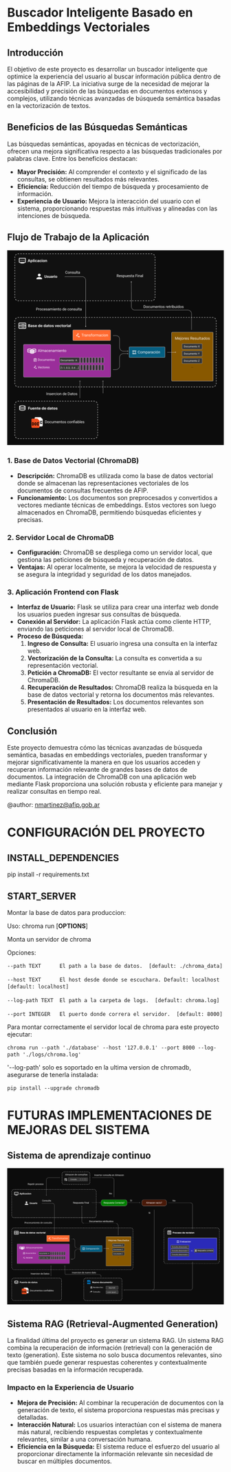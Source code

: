 # Buscador Inteligente Basado en Embeddings Vectoriales

## Introducción

El objetivo de este proyecto es desarrollar un buscador inteligente que optimice la experiencia del usuario al buscar información pública dentro de las páginas de la AFIP. La iniciativa surge de la necesidad de mejorar la accesibilidad y precisión de las búsquedas en documentos extensos y complejos, utilizando técnicas avanzadas de búsqueda semántica basadas en la vectorización de textos.

## Beneficios de las Búsquedas Semánticas

Las búsquedas semánticas, apoyadas en técnicas de vectorización, ofrecen una mejora significativa respecto a las búsquedas tradicionales por palabras clave. Entre los beneficios destacan:
- **Mayor Precisión:** Al comprender el contexto y el significado de las consultas, se obtienen resultados más relevantes.
- **Eficiencia:** Reducción del tiempo de búsqueda y procesamiento de información.
- **Experiencia de Usuario:** Mejora la interacción del usuario con el sistema, proporcionando respuestas más intuitivas y alineadas con las intenciones de búsqueda.

## Flujo de Trabajo de la Aplicación

![Imagen del flujo de trabajo de la aplicacion](https://github.com/neekoh15/chromadb_app/blob/main/CHROMADB_APP/diagrama.png)

### 1. Base de Datos Vectorial (ChromaDB)
   - **Descripción:** ChromaDB es utilizada como la base de datos vectorial donde se almacenan las representaciones vectoriales de los documentos de consultas frecuentes de AFIP.
   - **Funcionamiento:** Los documentos son preprocesados y convertidos a vectores mediante técnicas de embeddings. Estos vectores son luego almacenados en ChromaDB, permitiendo búsquedas eficientes y precisas.

### 2. Servidor Local de ChromaDB
   - **Configuración:** ChromaDB se despliega como un servidor local, que gestiona las peticiones de búsqueda y recuperación de datos.
   - **Ventajas:** Al operar localmente, se mejora la velocidad de respuesta y se asegura la integridad y seguridad de los datos manejados.

### 3. Aplicación Frontend con Flask
   - **Interfaz de Usuario:** Flask se utiliza para crear una interfaz web donde los usuarios pueden ingresar sus consultas de búsqueda.
   - **Conexión al Servidor:** La aplicación Flask actúa como cliente HTTP, enviando las peticiones al servidor local de ChromaDB.
   - **Proceso de Búsqueda:**
     1. **Ingreso de Consulta:** El usuario ingresa una consulta en la interfaz web.
     2. **Vectorización de la Consulta:** La consulta es convertida a su representación vectorial.
     3. **Petición a ChromaDB:** El vector resultante se envía al servidor de ChromaDB.
     4. **Recuperación de Resultados:** ChromaDB realiza la búsqueda en la base de datos vectorial y retorna los documentos más relevantes.
     5. **Presentación de Resultados:** Los documentos relevantes son presentados al usuario en la interfaz web.

## Conclusión

Este proyecto demuestra cómo las técnicas avanzadas de búsqueda semántica, basadas en embeddings vectoriales, pueden transformar y mejorar significativamente la manera en que los usuarios acceden y recuperan información relevante de grandes bases de datos de documentos. La integración de ChromaDB con una aplicación web mediante Flask proporciona una solución robusta y eficiente para manejar y realizar consultas en tiempo real.

@author: nmartinez@afip.gob.ar

# CONFIGURACIÓN DEL PROYECTO

## INSTALL_DEPENDENCIES ##

pip install -r requirements.txt


## START_SERVER ##

Montar la base de datos para produccion:

Uso: chroma run [<b>OPTIONS</b>]

  Monta un servidor de chroma

  Opciones:
  
    --path TEXT      El path a la base de datos.  [default: ./chroma_data]
    
    --host TEXT      El host desde donde se escuchara. Default: localhost  [default: localhost]
    
    --log-path TEXT  El path a la carpeta de logs.  [default: chroma.log]
    
    --port INTEGER   El puerto donde correra el servidor.  [default: 8000]


  Para montar correctamente el servidor local de chroma para este proyecto ejecutar:
  
    chroma run --path './database' --host '127.0.0.1' --port 8000 --log-path './logs/chroma.log'

  '--log-path' solo es soportado en la ultima version de chromadb, asegurarse de tenerla instalada:
  
    pip install --upgrade chromadb


# FUTURAS IMPLEMENTACIONES DE MEJORAS DEL SISTEMA

## Sistema de aprendizaje continuo

![Imagen del marco de aprendizaje del sistema](aprendizaje.png)


## Sistema RAG (Retrieval-Augmented Generation)

La finalidad última del proyecto es generar un sistema RAG. Un sistema RAG combina la recuperación de información (retrieval) con la generación de texto (generation). Este sistema no solo busca documentos relevantes, sino que también puede generar respuestas coherentes y contextualmente precisas basadas en la información recuperada. 

### Impacto en la Experiencia de Usuario

- **Mejora de Precisión:** Al combinar la recuperación de documentos con la generación de texto, el sistema proporciona respuestas más precisas y detalladas.
- **Interacción Natural:** Los usuarios interactúan con el sistema de manera más natural, recibiendo respuestas completas y contextualmente relevantes, similar a una conversación humana.
- **Eficiencia en la Búsqueda:** El sistema reduce el esfuerzo del usuario al proporcionar directamente la información relevante sin necesidad de buscar en múltiples documentos.
